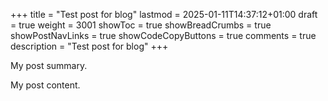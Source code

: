 +++
title = "Test post for blog"
lastmod = 2025-01-11T14:37:12+01:00
draft = true
weight = 3001
showToc = true
showBreadCrumbs = true
showPostNavLinks = true
showCodeCopyButtons = true
comments = true
description = "Test post for blog"
+++

My post summary.

<!--more-->

My post content.
